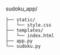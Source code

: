 sudoku_app/
    
    ├── static/
    │   └── style.css
    ├── templates/
    │   └── index.html
    ├── app.py
    └── sudoku.py
